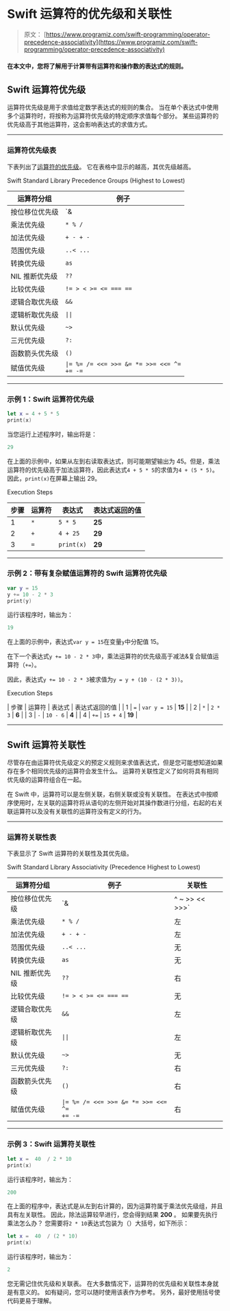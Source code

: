 # Swift 运算符的优先级和关联性

> 原文： [https://www.programiz.com/swift-programming/operator-precedence-associativity](https://www.programiz.com/swift-programming/operator-precedence-associativity)

#### 在本文中，您将了解用于计算带有运算符和操作数的表达式的规则。

## Swift 运算符优先级

运算符优先级是用于求值给定数学表达式的规则的集合。 当在单个表达式中使用多个运算符时，将按称为运算符优先级的特定顺序求值每个部分。 某些运算符的优先级高于其他运算符，这会影响表达式的求值方式。

* * *

### 运算符优先级表

下表列出了[运算符的优先级](/swift-programming/operators "Swift operators")。 它在表格中显示的越高，其优先级越高。

Swift Standard Library Precedence Groups (Highest to Lowest)

| 运算符分组 | 例子 |
| --- | --- |
| 按位移位优先级 | `& | ^ ~ >> << >>>` |
| 乘法优先级 | `* % /` |
| 加法优先级 | `+ - + -` |
| 范围优先级 | `..< ...` |
| 转换优先级 | `as` |
| NIL 推断优先级 | `??` |
| 比较优先级 | `!= > < >= <= === ==` |
| 逻辑合取优先级 | `&&` |
| 逻辑析取优先级 | <code>&#124;&#124;</code> |
| 默认优先级 | `~>` |
| 三元优先级 | `?:` |
| 函数箭头优先级 | `()` |
| 赋值优先级 | <code>&#124;= %= /= <<=  >>= &= *= >>= <<= ^= += -=</code> |

* * *

### 示例 1：Swift 运算符优先级

```swift
let x = 4 + 5 * 5
print(x) 
```

当您运行上述程序时，输出将是：

```swift
29
```

在上面的示例中，如果从左到右读取表达式，则可能期望输出为 45。但是，乘法运算符的优先级高于加法运算符，因此表达式`4 + 5 * 5`的求值为`4 + (5 * 5)`。 因此，`print(x)`在屏幕上输出 29。

Execution Steps

| 步骤 | 运算符 | 表达式 | 表达式返回的值 |
| --- | --- | --- | --- |
| 1 | `*` | `5 * 5` | **25** |
| 2 | `+` | `4 + 25` | **29** |
| 3 | `=` | `print(x)` | **29** |

* * *

### 示例 2：带有复杂赋值运算符的 Swift 运算符优先级

```swift
var y = 15
y += 10 - 2 * 3
print(y) 
```

运行该程序时，输出为：

```swift
19
```

在上面的示例中，表达式`var y = 15`在变量`y`中分配值 15。

在下一个表达式`y += 10 - 2 * 3`中，乘法运算符的优先级高于减法&复合赋值运算符（`+=`）。

因此，表达式`y += 10 - 2 * 3`被求值为`y = y + (10 - (2 * 3))`。

Execution Steps

| 步骤 | 运算符 | 表达式 | 表达式返回的值 |
| 1 | `=` | `var y = 15` | **15** |
| 2 | `*` | `2 * 3` | **6** |
| 3 | `-` | `10 - 6` | **4** |
| 4 | `+=` | `15 + 4` | **19** |

* * *

## Swift 运算符关联性

尽管存在由运算符优先级定义的预定义规则来求值表达式，但是您可能想知道如果存在多个相同优先级的运算符会发生什么。 运算符关联性定义了如何将具有相同优先级的运算符组合在一起。

在 Swift 中，运算符可以是左侧关联，右侧关联或没有关联性。 在表达式中按顺序使用时，左关联的运算符将从语句的左侧开始对其操作数进行分组，右起的右关联运算符以及没有关联性的运算符没有定义的行为。

* * *

### 运算符关联性表

下表显示了 Swift 运算符的关联性及其优先级。

Swift Standard Library Associativity (Precedence Highest to Lowest)

| 运算符分组 | 例子 | 关联性 |
| --- | --- | --- |
| 按位移位优先级 | `& | ^ ~ >> << >>>` | 左 |
| 乘法优先级 | `* % /` | 左 |
| 加法优先级 | `+ - + -` | 左 |
| 范围优先级 | `..< ...` | 无 |
| 转换优先级 | `as` | 无 |
| NIL 推断优先级 | `??` | 右 |
| 比较优先级 | `!= > < >= <= === ==` | 无 |
| 逻辑合取优先级 | `&&` | 左 |
| 逻辑析取优先级 | <code>&#124;&#124;</code> | 左 |
| 默认优先级 | `~>` | 无 |
| 三元优先级 | `?:` | 右 |
| 函数箭头优先级 | `()` | 右 |
| 赋值优先级 | <code>&#124;= %= /= <<=  >>= &= *= >>= <<= ^= += -=</code> | 右 |

* * *

### 示例 3：Swift 运算符关联性

```swift
let x =  40  / 2 * 10
print(x) 
```

运行该程序时，输出为：

```swift
200
```

在上面的程序中，表达式是从左到右计算的，因为运算符属于乘法优先级组，并且具有左关联性。 因此，除法运算较早进行，您会得到结果 **200** 。 如果要先执行乘法怎么办？ 您需要将`2 * 10`表达式包装为（）大括号，如下所示：

```swift
let x =  40  / (2 * 10)
print(x) 
```

运行该程序时，输出为：

```swift
2
```

您无需记住优先级和关联表。 在大多数情况下，运算符的优先级和关联性本身就是有意义的。 如有疑问，您可以随时使用该表作为参考。 另外，最好使用括号使代码更易于理解。